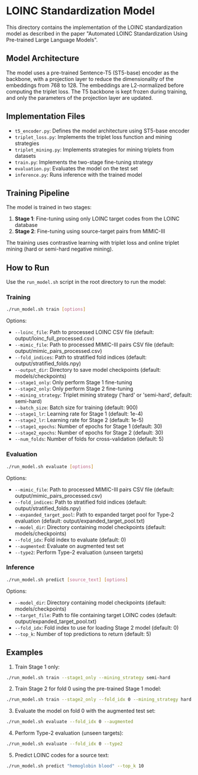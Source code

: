 # LOINC Standardization Model

This directory contains the implementation of the LOINC standardization model as described in the paper "Automated LOINC Standardization Using Pre-trained Large Language Models".

## Model Architecture

The model uses a pre-trained Sentence-T5 (ST5-base) encoder as the backbone, with a projection layer to reduce the dimensionality of the embeddings from 768 to 128. The embeddings are L2-normalized before computing the triplet loss. The T5 backbone is kept frozen during training, and only the parameters of the projection layer are updated.

## Implementation Files

- `t5_encoder.py`: Defines the model architecture using ST5-base encoder
- `triplet_loss.py`: Implements the triplet loss function and mining strategies
- `triplet_mining.py`: Implements strategies for mining triplets from datasets
- `train.py`: Implements the two-stage fine-tuning strategy
- `evaluation.py`: Evaluates the model on the test set
- `inference.py`: Runs inference with the trained model

## Training Pipeline

The model is trained in two stages:

1. **Stage 1**: Fine-tuning using only LOINC target codes from the LOINC database
2. **Stage 2**: Fine-tuning using source-target pairs from MIMIC-III

The training uses contrastive learning with triplet loss and online triplet mining (hard or semi-hard negative mining).

## How to Run

Use the `run_model.sh` script in the root directory to run the model:

### Training

```bash
./run_model.sh train [options]
```

Options:
- `--loinc_file`: Path to processed LOINC CSV file (default: output/loinc_full_processed.csv)
- `--mimic_file`: Path to processed MIMIC-III pairs CSV file (default: output/mimic_pairs_processed.csv)
- `--fold_indices`: Path to stratified fold indices (default: output/stratified_folds.npy)
- `--output_dir`: Directory to save model checkpoints (default: models/checkpoints)
- `--stage1_only`: Only perform Stage 1 fine-tuning
- `--stage2_only`: Only perform Stage 2 fine-tuning
- `--mining_strategy`: Triplet mining strategy ('hard' or 'semi-hard', default: semi-hard)
- `--batch_size`: Batch size for training (default: 900)
- `--stage1_lr`: Learning rate for Stage 1 (default: 1e-4)
- `--stage2_lr`: Learning rate for Stage 2 (default: 1e-5)
- `--stage1_epochs`: Number of epochs for Stage 1 (default: 30)
- `--stage2_epochs`: Number of epochs for Stage 2 (default: 30)
- `--num_folds`: Number of folds for cross-validation (default: 5)

### Evaluation

```bash
./run_model.sh evaluate [options]
```

Options:
- `--mimic_file`: Path to processed MIMIC-III pairs CSV file (default: output/mimic_pairs_processed.csv)
- `--fold_indices`: Path to stratified fold indices (default: output/stratified_folds.npy)
- `--expanded_target_pool`: Path to expanded target pool for Type-2 evaluation (default: output/expanded_target_pool.txt)
- `--model_dir`: Directory containing model checkpoints (default: models/checkpoints)
- `--fold_idx`: Fold index to evaluate (default: 0)
- `--augmented`: Evaluate on augmented test set
- `--type2`: Perform Type-2 evaluation (unseen targets)

### Inference

```bash
./run_model.sh predict [source_text] [options]
```

Options:
- `--model_dir`: Directory containing model checkpoints (default: models/checkpoints)
- `--target_file`: Path to file containing target LOINC codes (default: output/expanded_target_pool.txt)
- `--fold_idx`: Fold index to use for loading Stage 2 model (default: 0)
- `--top_k`: Number of top predictions to return (default: 5)

## Examples

1. Train Stage 1 only:
```bash
./run_model.sh train --stage1_only --mining_strategy semi-hard
```

2. Train Stage 2 for fold 0 using the pre-trained Stage 1 model:
```bash
./run_model.sh train --stage2_only --fold_idx 0 --mining_strategy hard
```

3. Evaluate the model on fold 0 with the augmented test set:
```bash
./run_model.sh evaluate --fold_idx 0 --augmented
```

4. Perform Type-2 evaluation (unseen targets):
```bash
./run_model.sh evaluate --fold_idx 0 --type2
```

5. Predict LOINC codes for a source text:
```bash
./run_model.sh predict "hemoglobin blood" --top_k 10
``` 